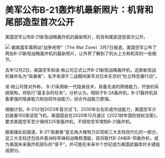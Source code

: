 # 美军公布B-21轰炸机最新照片：机背和尾部造型首次公开

美国空军公布B-21新型战略轰炸机的最新照片，机背和尾部造型首次公开。

![](https://inews.gtimg.com/om_bt/O9NDajcO7c6uNKnU0xNAQp6mTf4ni8MqlZLI1pCnXZMbMAA/1000)
据美国军事网站“战争地带”（The War
Zone）3月7日报道，美国空军公布了两张B-21新型战略轰炸机的最新照片，让外界了解到了机头上方和机背的一些细节。

去年12月2日，美国空军和诺·格公司正式公开B-21新型战略轰炸机，这款新型战机被命名为“突袭者”，名字来源于二战期间美军对日本东京的“杜立特空袭行动”。

诺·格公司曾对外称，
B-21采用新一代隐身技术，具备先进的网络能力，开放的系统架构，将执行“最复杂的任务”。分析认为，相较于B-2A轰炸机，B-21轰炸机具备更强的隐身能力和协同作战能力，综合作战能力更强。

根据计划，B-21计划2023年首次试飞，2030年左右形成作战能力，美国空军计划装备100架该型飞机。美国国会在2020年12月通过《2021财年国防授权法案》，要求美国空军至少保持225架轰炸机，不排除空军增购B-21轰炸机。

据美媒此前报道，B-21“突袭者”是五角大楼努力实现核三大支柱现代化的一部分，这三大支柱还包括井基洲际导弹和战略核潜艇，其将取代B-2A和B-1B轰炸机，成为美国未来轰炸机部队的“骨干”，并可能在未来半个世纪成为美国武器库的关键组成部分。

